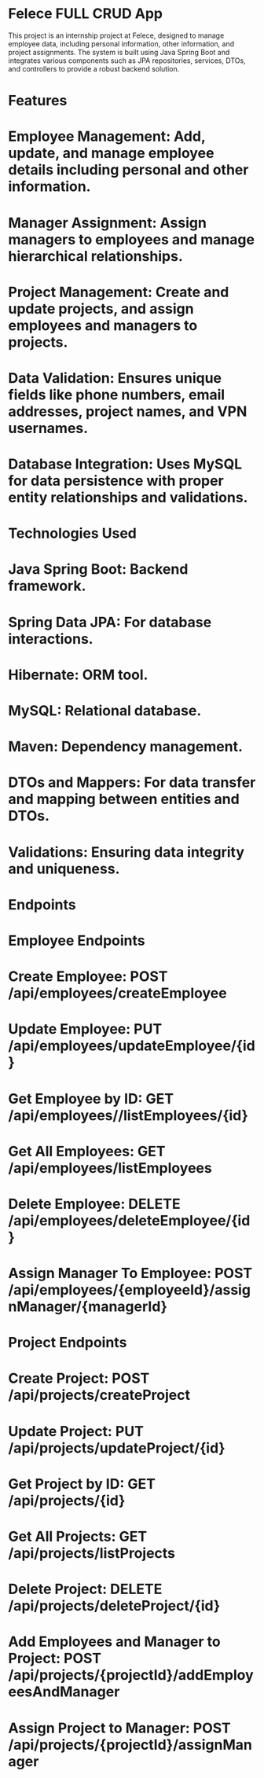 ﻿# Felece FULL CRUD App

This project is an internship project at Felece, designed to manage employee data, including personal information, other information, and project assignments. The system is built using Java Spring Boot and integrates various components such as JPA repositories, services, DTOs, and controllers to provide a robust backend solution.

# Features
# Employee Management: Add, update, and manage employee details including personal and other information.
# Manager Assignment: Assign managers to employees and manage hierarchical relationships.
# Project Management: Create and update projects, and assign employees and managers to projects.
# Data Validation: Ensures unique fields like phone numbers, email addresses, project names, and VPN usernames.
# Database Integration: Uses MySQL for data persistence with proper entity relationships and validations.


# Technologies Used
# Java Spring Boot: Backend framework.
# Spring Data JPA: For database interactions.
# Hibernate: ORM tool.
# MySQL: Relational database.
# Maven: Dependency management.
# DTOs and Mappers: For data transfer and mapping between entities and DTOs.
# Validations: Ensuring data integrity and uniqueness.


# Endpoints

# Employee Endpoints

# Create Employee: POST /api/employees/createEmployee
# Update Employee: PUT /api/employees/updateEmployee/{id}
# Get Employee by ID: GET /api/employees//listEmployees/{id}
# Get All Employees: GET /api/employees/listEmployees
# Delete Employee: DELETE /api/employees/deleteEmployee/{id}
# Assign Manager To Employee: POST /api/employees/{employeeId}/assignManager/{managerId}

# Project Endpoints

# Create Project: POST /api/projects/createProject
# Update Project: PUT /api/projects/updateProject/{id}
# Get Project by ID: GET /api/projects/{id}
# Get All Projects: GET /api/projects/listProjects
# Delete Project: DELETE /api/projects/deleteProject/{id}
# Add Employees and Manager to Project: POST /api/projects/{projectId}/addEmployeesAndManager
# Assign Project to Manager: POST /api/projects/{projectId}/assignManager
